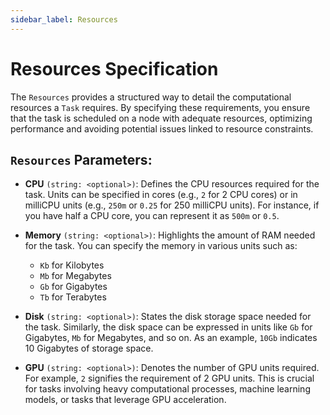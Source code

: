 ```yaml
---
sidebar_label: Resources
---
```


# Resources Specification

The `Resources` provides a structured way to detail the computational resources a `Task` requires. By specifying these requirements, you ensure that the task is scheduled on a node with adequate resources, optimizing performance and avoiding potential issues linked to resource constraints.

## `Resources` Parameters:

- **CPU** `(string: <optional>)`: Defines the CPU resources required for the task. Units can be specified in cores (e.g., `2` for 2 CPU cores) or in milliCPU units (e.g., `250m` or `0.25` for 250 milliCPU units). For instance, if you have half a CPU core, you can represent it as `500m` or `0.5`.

- **Memory** `(string: <optional>)`: Highlights the amount of RAM needed for the task. You can specify the memory in various units such as:
    - `Kb` for Kilobytes
    - `Mb` for Megabytes
    - `Gb` for Gigabytes
    - `Tb` for Terabytes

- **Disk** `(string: <optional>)`: States the disk storage space needed for the task. Similarly, the disk space can be expressed in units like `Gb` for Gigabytes, `Mb` for Megabytes, and so on. As an example, `10Gb` indicates 10 Gigabytes of storage space.

- **GPU** `(string: <optional>)`: Denotes the number of GPU units required. For example, `2` signifies the requirement of 2 GPU units. This is crucial for tasks involving heavy computational processes, machine learning models, or tasks that leverage GPU acceleration.
